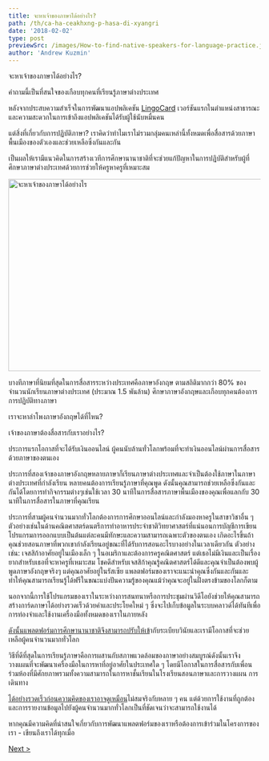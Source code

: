 ```yaml
---
title: จะหาเจ้าของภาษาได้อย่างไร?
path: /th/ca-ha-ceakhxng-p-hasa-di-xyangri
date: '2018-02-02'
type: post
previewSrc: /images/How-to-find-native-speakers-for-language-practice.jpg
author: 'Andrew Kuzmin'
---
```


จะหาเจ้าของภาษาได้อย่างไร?

คำถามนี้เป็นที่สนใจของเกือบทุกคนที่เรียนรู้ภาษาต่างประเทศ

หลังจากประสบความสำเร็จในการพัฒนาแอปพลิเคชัน <a href="https://lingocard.com" target="_blank" rel="noopener">LingoCard</a> เวอร์ชันแรกในตำแหน่งสาธารณะและความสะดวกในการเข้าถึงแอปพลิเคชันได้รับผู้ใช้นับหมื่นคน

แต่สิ่งที่เกี่ยวกับการปฏิบัติภาษา? เราคิดว่าทำไมเราไม่รวมกลุ่มคนเหล่านี้ทั้งหมดเพื่อสื่อสารด้วยภาษาพื้นเมืองของตัวเองและช่วยเหลือซึ่งกันและกัน

เป็นผลให้เรามีแนวคิดในการสร้างเวทีการศึกษานานาชาติที่จะช่วยแก้ปัญหาในการปฏิบัติสำหรับผู้ที่ศึกษาภาษาต่างประเทศด้วยการช่วยให้ครูหาครูที่เหมาะสม

<img class="aligncenter wp-image-78 size-full" src="../images/platform/social-network.jpg" alt="จะหาเจ้าของภาษาได้อย่างไร" width="628" height="383" />

บางทีภาษาที่นิยมที่สุดในการสื่อสารระหว่างประเทศคือภาษาอังกฤษ ตามสถิติมากกว่า 80% ของจำนวนนักเรียนภาษาต่างประเทศ (ประมาณ 1.5 พันล้าน) ศึกษาภาษาอังกฤษและเกือบทุกคนต้องการการปฏิบัติทางภาษา

เราจะหาลำโพงภาษาอังกฤษได้ที่ไหน?

เจ้าของภาษาต้องสื่อสารกับเราอย่างไร?

ประการแรกโอกาสที่จะได้รับเงินออนไลน์ ผู้คนนับล้านทั่วโลกพร้อมที่จะทำเงินออนไลน์ผ่านการสื่อสารด้วยภาษาของตนเอง

ประการที่สองเจ้าของภาษาอังกฤษหลายภาษาก็เรียนภาษาต่างประเทศและจำเป็นต้องใช้ภาษาในภาษาต่างประเทศที่กำลังเรียน หลายคนต้องการเรียนรู้ภาษาที่คุณพูด ดังนั้นคุณสามารถช่วยเหลือซึ่งกันและกันได้โดยการทำกิจกรรมต่างๆเช่นใช้เวลา 30 นาทีในการสื่อสารภาษาพื้นเมืองของคุณเพื่อแลกกับ 30 นาทีในการสื่อสารในภาษาที่คุณเรียน

ประการที่สามผู้คนจำนวนมากทั่วโลกต้องการการศึกษาออนไลน์และกำลังมองหาครูในสาขาวิชาอื่น ๆ ตัวอย่างเช่นในด้านคณิตศาสตร์ดนตรีการทำอาหารประจำชาติวิทยาศาสตร์ที่แน่นอนการบัญชีการเขียนโปรแกรมการออกแบบเป็นต้นแต่ละคนมีทักษะและความสามารถเฉพาะตัวของตนเอง เกิดอะไรขึ้นถ้าคุณช่วยสอนภาษาที่พวกเขากำลังเรียนอยู่ขณะที่ได้รับการสอนอะไรบางอย่างในเวลาเดียวกัน ตัวอย่างเช่น: เจสสิก้าอาศัยอยู่ในเมืองเล็ก ๆ ในอเมริกาและต้องการครูคณิตศาสตร์ แต่เธอไม่มีเงินและเป็นเรื่องยากสำหรับเธอที่จะหาครูที่เหมาะสม โชคดีสำหรับเจสสิก้าคุณรู้คณิตศาสตร์ได้ดีและคุณจำเป็นต้องพบผู้พูดภาษาอังกฤษจริงๆ แต่คุณอาศัยอยู่ในรัสเซีย แพลตฟอร์มของเราจะแนะนำคุณซึ่งกันและกันและทำให้คุณสามารถเรียนรู้ได้ฟรีในขณะแบ่งปันความรู้ของคุณแม้ว่าคุณจะอยู่ในฝั่งตรงข้ามของโลกก็ตาม

นอกจากนี้การใช้โปรแกรมของเราในระหว่างการสนทนาหรือการประชุมผ่านวิดีโอยังช่วยให้คุณสามารถสร้างการ์ดภาษาได้อย่างรวดเร็วด้วยคำและประโยคใหม่ ๆ ซึ่งจะไปเก็บข้อมูลในระบบคลาวด์ได้ทันทีเพื่อการท่องจำและใช้งานเครื่องมือทั้งหมดของเราในภายหลัง

<a href="https://lingocard.com" target="_blank" rel="noopener">ดังนั้นแพลตฟอร์มการศึกษานานาชาติจึงสามารถปรับให้เข้</a>ากับระเบียบวินัยและเรามีโอกาสที่จะช่วยเหลือผู้คนจำนวนมากทั่วโลก

วิธีที่ดีที่สุดในการเรียนรู้ภาษาคือการผสานกับสภาพแวดล้อมของภาษาอย่างสมบูรณ์ดังนั้นเราจึงวางแผนที่จะพัฒนาเครื่องมือในการหาที่อยู่อาศัยในประเทศใด ๆ โดยมีโอกาสในการสื่อสารกับเพื่อนร่วมห้องที่มีศักยภาพรวมทั้งความสามารถในการหาชั้นเรียนในโรงเรียนสอนภาษาและการวางแผน การเดินทาง

<a href="http://lingocard.org">ได้อย่างรวดเร็วก่อนความคิดของเราอาจดูเหมือน</a>ไม่สมจริงกับหลาย ๆ คน แต่ด้วยการใช้งานที่ถูกต้องและการรายงานข้อมูลไปยังผู้คนจำนวนมากทั่วโลกเป็นที่ชัดเจนว่าจะสามารถใช้งานได้

หากคุณมีความคิดที่น่าสนใจเกี่ยวกับการพัฒนาแพลตฟอร์มของเราหรือต้องการเข้าร่วมในโครงการของเรา - เขียนถึงเราได้ทุกเมื่อ

<a href="/th/reiyn-ru-p-hasa-xangkvs-di-xyang-rwdrew">Next ></a>

